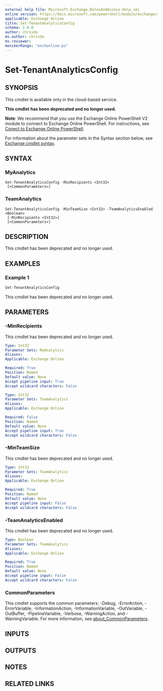 ```yaml
---
external help file: Microsoft.Exchange.RolesAndAccess-Help.xml
online version: https://docs.microsoft.com/powershell/module/exchange/set-tenantanalyticsconfig
applicable: Exchange Online
title: Set-TenantAnalyticsConfig
schema: 2.0.0
author: chrisda
ms.author: chrisda
ms.reviewer:
monikerRange: "exchonline-ps"
---
```


# Set-TenantAnalyticsConfig

## SYNOPSIS
This cmdlet is available only in the cloud-based service.

**This cmdlet has been deprecated and no longer used.**

**Note**: We recommend that you use the Exchange Online PowerShell V2 module to connect to Exchange Online PowerShell. For instructions, see [Conect to Exchange Online PowerShell](https://docs.microsoft.com/powershell/exchange/connect-to-exchange-online-powershell).

For information about the parameter sets in the Syntax section below, see [Exchange cmdlet syntax](https://docs.microsoft.com/powershell/exchange/exchange-cmdlet-syntax).

## SYNTAX

### MyAnalytics
```
Set-TenantAnalyticsConfig -MinRecipients <Int32>
 [<CommonParameters>]
```

### TeamAnalytics
```
Set-TenantAnalyticsConfig -MinTeamSize <Int32> -TeamAnalyticsEnabled <Boolean>
 [-MinRecipients <Int32>]
 [<CommonParameters>]
```

## DESCRIPTION
This cmdlet has been deprecated and no longer used.

## EXAMPLES

### Example 1
```powershell
Set-TenantAnalyticsConfig
```

This cmdlet has been deprecated and no longer used.

## PARAMETERS

### -MinRecipients
This cmdlet has been deprecated and no longer used.

```yaml
Type: Int32
Parameter Sets: MyAnalytics
Aliases:
Applicable: Exchange Online

Required: True
Position: Named
Default value: None
Accept pipeline input: True
Accept wildcard characters: False
```

```yaml
Type: Int32
Parameter Sets: TeamAnalytics
Aliases:
Applicable: Exchange Online

Required: False
Position: Named
Default value: None
Accept pipeline input: True
Accept wildcard characters: False
```

### -MinTeamSize
This cmdlet has been deprecated and no longer used.

```yaml
Type: Int32
Parameter Sets: TeamAnalytics
Aliases:
Applicable: Exchange Online

Required: True
Position: Named
Default value: None
Accept pipeline input: False
Accept wildcard characters: False
```

### -TeamAnalyticsEnabled
This cmdlet has been deprecated and no longer used.

```yaml
Type: Boolean
Parameter Sets: TeamAnalytics
Aliases:
Applicable: Exchange Online

Required: True
Position: Named
Default value: None
Accept pipeline input: False
Accept wildcard characters: False
```

### CommonParameters
This cmdlet supports the common parameters: -Debug, -ErrorAction, -ErrorVariable, -InformationAction, -InformationVariable, -OutVariable, -OutBuffer, -PipelineVariable, -Verbose, -WarningAction, and -WarningVariable. For more information, see [about_CommonParameters](https://go.microsoft.com/fwlink/p/?LinkID=113216).

## INPUTS

###  

## OUTPUTS

###  

## NOTES

## RELATED LINKS
